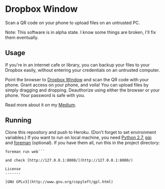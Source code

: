 Dropbox Window
=============

Scan a QR code on your phone to upload files on an untrusted PC.

Note: This software is in alpha state. I know some things are broken, I'll fix them eventually.

Usage
-----

If you're in an internet cafe or library, you can backup your files to your
Dropbox easily, without entering your credentials on an untrusted computer.

Point the browser to [Dropbox Window](https://db.6nok.org) and scan the QR code with your
phone. Grant access on your phone, and voila! You can upload files by simply
dragging and dropping. Deauthorize using either the browser or your phone. 
Your password is safe with you.

Read more about it on my [Medium](https://medium.com/@frontsideair/a-summer-spent-studying-part-ii-c038f87e60de).

Running
-------

Clone this repository and push to Heroku. (Don't forget to set environment
variables.) If you want to run on local machine, you need [Python 2.7](https://www.python.org/downloads/),
[pip](https://www.python.org/downloads/) and [foreman](https://www.python.org/downloads/) (optional).
If you have them all, run this in the project directory:

```pip install -r requirements.txt
foreman run web```

and check [http://127.0.0.1:8000/](http://127.0.0.1:8000/)

License
-------

[GNU GPLv3](http://www.gnu.org/copyleft/gpl.html)
